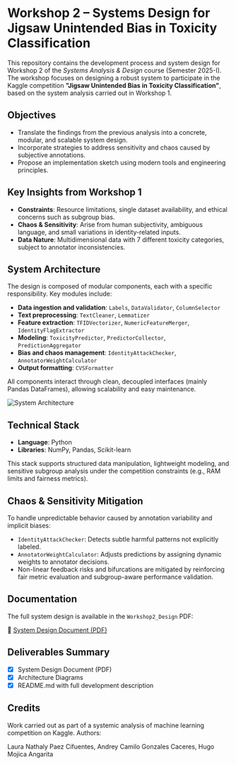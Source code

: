 
# Workshop 2 – Systems Design for Jigsaw Unintended Bias in Toxicity Classification

This repository contains the development process and system design for Workshop 2 of the *Systems Analysis & Design* course (Semester 2025-I). The workshop focuses on designing a robust system to participate in the Kaggle competition **"Jigsaw Unintended Bias in Toxicity Classification"**, based on the system analysis carried out in Workshop 1.

## Objectives

- Translate the findings from the previous analysis into a concrete, modular, and scalable system design.
- Incorporate strategies to address sensitivity and chaos caused by subjective annotations.
- Propose an implementation sketch using modern tools and engineering principles.

## Key Insights from Workshop 1

- **Constraints**: Resource limitations, single dataset availability, and ethical concerns such as subgroup bias.
- **Chaos & Sensitivity**: Arise from human subjectivity, ambiguous language, and small variations in identity-related inputs.
- **Data Nature**: Multidimensional data with 7 different toxicity categories, subject to annotator inconsistencies.

## System Architecture

The design is composed of modular components, each with a specific responsibility. Key modules include:

- **Data ingestion and validation**: `Labels`, `DataValidator`, `ColumnSelector`
- **Text preprocessing**: `TextCleaner`, `Lemmatizer`
- **Feature extraction**: `TFIDVectorizer`, `NumericFeatureMerger`, `IdentityFlagExtractor`
- **Modeling**: `ToxicityPredictor`, `PredictorCollector`, `PredictionAggregator`
- **Bias and chaos management**: `IdentityAttackChecker`, `AnnotatorWeightCalculator`
- **Output formatting**: `CVSFormatter`

All components interact through clean, decoupled interfaces (mainly Pandas DataFrames), allowing scalability and easy maintenance.

![System Architecture](./img/architecture.png)

## Technical Stack

- **Language**: Python
- **Libraries**: NumPy, Pandas, Scikit-learn

This stack supports structured data manipulation, lightweight modeling, and sensitive subgroup analysis under the competition constraints (e.g., RAM limits and fairness metrics).

## Chaos & Sensitivity Mitigation

To handle unpredictable behavior caused by annotation variability and implicit biases:

- `IdentityAttackChecker`: Detects subtle harmful patterns not explicitly labeled.
- `AnnotatorWeightCalculator`: Adjusts predictions by assigning dynamic weights to annotator decisions.
- Non-linear feedback risks and bifurcations are mitigated by reinforcing fair metric evaluation and subgroup-aware performance validation.

## Documentation

The full system design is available in the `Workshop2_Design` PDF:

📎 [System Design Document (PDF)](./Workshop2_Design/Workshop2_Design.pdf)  

## Deliverables Summary

- [x] System Design Document (PDF)
- [x] Architecture Diagrams
- [x] README.md with full development description

## Credits

Work carried out as part of a systemic analysis of machine learning competition on Kaggle.
Authors:

Laura Nathaly Paez Cifuentes, 
Andrey Camilo Gonzales Caceres, 
Hugo Mojica Angarita
